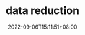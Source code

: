 ---
title: "data reduction"
date: 2022-09-06T15:11:51+08:00
draft: true
# description
description: "This is meta description"
---